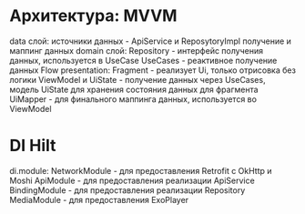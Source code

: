 
# Архитектура: MVVM
 data слой: 
    источники данных - ApiService и ReposytoryImpl получение и маппинг данных
 domain слой:
    Repository - интерфейс получения данных, используется в UseCase
    UseCases - реактивное получение данных Flow
 presentation:
    Fragment - реализует Ui, только отрисовка без логики
    ViewModel и UiState - получение данных через UseCases, 
    модель UiState для хранения состояния данных для фрагмента
    UiMapper - для финального маппинга данных, используется во ViewModel

# DI Hilt
 di.module: 
    NetworkModule - для предоставления Retrofit c OkHttp и Moshi
    ApiModule - для предоставления реализации ApiService
    BindingModule - для предоставления реализации Repository
    MediaModule - для предоставления ExoPlayer

